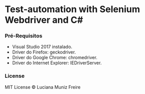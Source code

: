 # Test-automation with Selenium Webdriver and C#

### Pré-Requisitos

 * Visual Studio 2017 instalado.
 * Driver do Firefox: geckodriver.
 * Driver do Google Chrome: chromedriver.
 * Driver do Internet Explorer: IEDriverServer.


### License

MIT License © Luciana Muniz Freire
